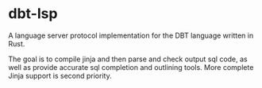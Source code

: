 # dbt-lsp

A language server protocol implementation for the DBT language written in Rust.

The goal is to compile jinja and then parse and check output sql code, as well as provide accurate sql completion and outlining tools.
More complete Jinja support is second priority.
